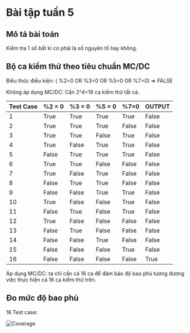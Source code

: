 # Bài tập tuần 5

## Mô tả bài toán

Kiểm tra 1 số bất kì có phải là số nguyên tố hay không.

## Bộ ca kiểm thử theo tiêu chuẩn MC/DC

Biểu thức điều kiện: ( %2=0 OR %3=0 OR %5=0 OR %7=0) => FALSE

Không áp dụng MC/DC: Cần 2^4=16 ca kiểm thử tất cả.

Test Case  | %2 = 0| %3 = 0 | %5 = 0 | %7=0 | OUTPUT
------------- | ------------- | ------------- | ------------- | ------------- | -------------
1  | True | True | True | True | False
2  | True | True | True | False | False
3  | True | True | False | True | False
4  | True | False | True | True | False
5  | False | True | True | True | False
6  | True | True | False | False | False
7  | True | False | True | False | False
8  | False | True | True | False | False
9  | False | False | True | True | False
10 | True | False | False | True | False
11 | False | True | False | True | False
12 | True | False | False | False | False
13 | False | True | False | False | False
14 | False | False | True | False | False
15 | False | False | False | True | False
16 | False | False | False | False | True

Áp dụng MC/DC: ta chỉ cần cả 16 ca để đảm bảo độ bao phủ tương đương việc thực hiện cả 16 ca kiểm thử trên.

## Đo mức độ bao phủ

16 Test case:

![Coverage](http://image.prntscr.com/image/87dfb5e58f2b4ae2bb8212223187bb93.png)
